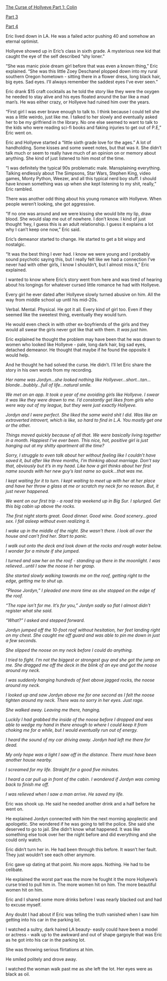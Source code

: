 [The Curse of Hollyeve Part 1: Colin](https://www.reddit.com/r/nosleep/comments/xvwn3d/all_my_exes_die_after_we_break_up_the_curse_of/)

[Part 3](https://www.reddit.com/r/nosleep/comments/xzx4ni/all_my_exes_die_after_we_break_up_the_curse_of/)

[Part 4](https://www.reddit.com/r/nosleep/comments/y1c12x/all_my_exes_die_after_we_break_up_the_curse_of/)

Eric lived down in LA. He was a failed actor pushing 40 and somehow an eternal optimist. 

Hollyeve showed up in Eric’s class in sixth grade. A mysterious new kid that caught the eye of the self described “shy loner.”

“She was manic pixie dream girl before that was even a known thing,” Eric explained. “She was this little Zoey Deschanel plopped down into my rural southern Oregon hometown - sitting there in a flower dress, long black hair, big eyes. Sad eyes. I’ll always remember the saddest eyes I’ve ever seen.”

Eric drank $15 craft cocktails as he told the story like they were the oxygen he needed to stay alive and his eyes floated around the bar like a mad man’s. He was either crazy, or Hollyeve had ruined him over the years. 

“First girl I was ever brave enough to talk to. I think because I could tell she was a little weirdo, just like me. I talked to her slowly and eventually asked her to be my girlfriend in the library. No one else seemed to want to talk to the kids who were reading sci-fi books and faking injuries to get out of P.E,” Eric went on. 

Eric and Hollyeve started a “little sixth grade love for the ages.” A lot of handholding. Some kisses and some sweet notes, but that was it. She didn’t talk much or seem to really have much of an opinion on or memory about anything. She kind of just listened to him most of the time. 

“I was definitely the typical 90s problematic male. Mansplaining everything. Talking endlessly about The Simpsons, Star Wars, Stephen King, video games, Monty Python, Weezer, and all this typical nerd boy stuff. I should have known something was up when she kept listening to my shit, really,” Eric rambled. 

There was another odd thing about his young romance with Hollyeve. When people weren’t looking, she got aggressive. 

“If no one was around and we were kissing she would bite my lip, draw blood. She would slap me out of nowhere. I don’t know. I kind of just thought ‘hey, I guess this is an adult relationship. I guess it explains a lot why I can’t keep one now,” Eric said. 

Eric’s demeanor started to change. He started to get a bit wispy and nostalgic.

“It was the best thing I ever had. I know we were young and I probably sound psychotic saying this, but I really felt like we had a connection I’ve never had with other girls, I know I shouldn’t, but I almost miss it,” Eric explained. 

I wanted to know where Eric’s story went from here and was tired of hearing about his longings for whatever cursed little romance he had with Hollyeve. 

Every girl he ever dated after Hollyeve slowly turned abusive on him. All the way from middle school up until his mid-20s. 

Verbal. Mental. Physical. He got it all. Every kind of girl too. Even if they seemed like the sweetest thing, eventually they would turn. 

He would even check in with other ex-boyfriends of the girls and they would all swear the girls never got like that with them. *It was just him.* 

Eric explained he thought the problem may have been that he was drawn to women who looked like Hollyeve - pale, long dark hair, big sad eyes, detached demeanor. He thought that maybe if he found the opposite it would help.

And he thought he had solved the curse. He didn’t. I’ll let Eric share the story in his own words from my recording. 

*Her name was Jordyn…she looked nothing like Hollyever…short…tan…blonde…bubbly…full of life…natural smile.* 

*We met on an app. It took a year of me avoiding girls like Hollyeve. I swear it was like they were drawn to me. I’d constantly get likes from girls who were way out of my league, but they were just exactly Hollyeve.*

*Jordyn and I were perfect. She liked the same weird shit I did. Was like an extroverted introvert, which is like, so hard to find in L.A. You mostly get one or the other.* 

*Things moved quickly because of all that. We were basically living together in a month. Happiest I’ve ever been. This nice, hot, positive girl is just hanging out at my shitty apartment all the time?*

*Sorry, I struggle to even talk about her without feeling like I couldn’t have saved it, but after like three months, I’m thinking about marriage. Don’t say that, obviously but it’s in my head. Like how a girl thinks about her first name sounds with her new guy’s last name so quick…that was me.* 

*I kept waiting for it to turn. I kept waiting to meet up with her at her place and have her throw a glass at me or scratch my neck for no reason. But, it just never happened.* 

*We went on our first trip - a road trip weekend up in Big Sur. I splurged. Get this big cabin up above the rocks.*

*The first night starts great. Good dinner. Good wine. Good scenery…good sex. I fall asleep without even realizing it.* 

*I wake up in the middle of the night. She wasn’t there. I look all over the house and can’t find her. Start to panic.* 

*I walk out onto the deck and look down at the rocks and rough water below. I wonder for a minute if she jumped.* 

*I turned and saw her on the roof - standing up there in the moonlight. I was relieved…until I saw the noose in her grasp.* 

*She started slowly walking towards me on the roof, getting right to the edge, getting me to shut up.* 

*“Please Jordyn,” I pleaded one more time as she stopped on the edge of the roof.* 

*“The rope isn’t for me. It’s for you,” Jordyn sadly so flat I almost didn’t register what she said.* 

*“What?” I asked and stepped forward.* 

*Jordyn jumped off the 10-foot roof without hesitation, her feet landing right on my chest. She caught me off guard and was able to pin me down in just a few seconds.* 

*She slipped the noose on my neck before I could do anything.* 

*I tried to fight. I’m not the biggest or strongest guy and she got the jump on me. She dragged me off the deck in the blink of an eye and got the noose around my neck.* 

*I was suddenly hanging hundreds of feet above jagged rocks, the noose around my neck.* 

*I looked up and saw Jordyn above me for one second as I felt the noose tighten around my neck. There was no sorry in her eyes. Just rage.* 

*She walked away. Leaving me there, hanging.* 

*Luckily I had grabbed the inside of the noose before I dropped and was able to wedge my hand in there enough to where I could keep it from choking me for a while, but I would eventually run out of energy.* 

*I heard the sound of my car driving away. Jordyn had left me there for dead.* 

*My only hope was a light I saw off in the distance. There must have been another house nearby.*

*I screamed for my life. Straight for a good five minutes.* 

*I heard a car pull up in front of the cabin. I wondered if Jordyn was coming back to finish me off.* 

*I was relieved when I saw a man arrive. He saved my life.* 

Eric was shook up. He said he needed another drink and a half before he went on. 

He explained Jordyn connected with him the next morning apoplectic and apologetic. She wondered if he was going to tell the police. She said she deserved to go to jail. She didn’t know what happened. It was like something else took over her the night before and did everything and she could only watch. 

Eric didn’t turn her in. He had been through this before. It wasn’t her fault. They just wouldn’t see each other anymore. 

Eric gave up dating at that point. No more apps. Nothing. He had to be celibate. 

He explained the worst part was the more he fought it the more Hollyeve’s curse tried to pull him in. The more women hit on him. The more beautiful women hit on him. 

Eric and I shared some more drinks before I was nearly blacked out and had to excuse myself. 

Any doubt I had about if Eric was telling the truth vanished when I saw him getting into his car in the parking lot. 

I watched a sultry, dark haired LA beauty- easily could have been a model or actress - walk up to the awkward and out of shape gargoyle that was Eric as he got into his car in the parking lot. 

She was throwing serious flirtations at him. 

He smiled politely and drove away. 

I watched the woman walk past me as she left the lot. Her eyes were as black as oil. 